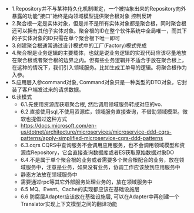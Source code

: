 * 1.Repository并不与某种持久化机制绑定，一个被抽象出来的Repository向外暴露的功能“接口”始终是向领域模型提供聚合根对象 控制反转
* 2.聚合根一定是实体对象，但是并不是所有实体对象都是聚合根，同时聚合根还可以拥有其他子实体对象。聚合根的ID在整个软件系统中全局唯一，而其下的子实体对象的ID只需在单个聚合根下唯一即可
* 3.创建聚合根通常通过设计模式中的工厂(Factory)模式完成
* 4.聚合根是业务逻辑的主要载体，也就是说业务逻辑的实现代码应该尽量地放在聚合根或者聚合根的边界之内。但有些业务逻辑并不适合于放在聚合根上，在这种的情况下，我们引入领域服务。比如生成工单号的逻辑。将聚合根作为入参。
* 5.应用层入参command对象, Command对象只是一种类型的DTO对象，它封装了客户端发过来的请求数据。
* 6.读模式
  * 6.1.先使用资源库获取聚合根, 然后调用领域服务转成对应的vo.
  * 6.2.直接使用sql,不使用资源库，领域服务直接查询，不借助领域模型。微软也提倡过这种方式
  * https://docs.microsoft.com/en-us/dotnet/architecture/microservices/microservice-ddd-cqrs-patterns/apply-simplified-microservice-cqrs-ddd-patterns
  * 6.3.cqrs CQRS中查询服务不会调用应用服务，也不会调用领域模型和资源库Repository，它会直接查询数据库或者ES获取原始数据对象DO
  * 6.4.不是属于单个聚合根的业务或者需要多个聚合根配合的业务，放在领域服务中，注意是业务，如果没有业务，协调工作应该放到应用服务中
  * 静态方法放在领域服务中
  * 需要通过rpc等其它外部服务处理业务的，放在领域服务中
  * 6.5 MQ、Event、Cache的实现都应该在基础设施层
  * 6.6 防腐层Adapter应该放在基础设施层, 可以在Adapter中再创建一个Translator实现上下文模型之间的翻译功能